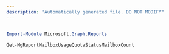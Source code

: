 ```yaml
---
description: "Automatically generated file. DO NOT MODIFY"
---
```


```powershell

Import-Module Microsoft.Graph.Reports

Get-MgReportMailboxUsageQuotaStatusMailboxCount

```